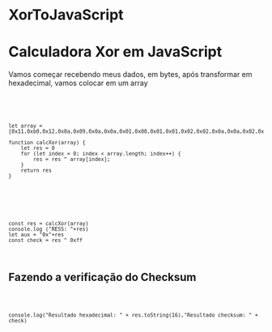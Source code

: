 # XorToJavaScript
<h1 >Calculadora Xor em JavaScript</h1>
<p>Vamos começar recebendo meus dados, em bytes, após transformar em hexadecimal, vamos colocar em um array</p> <br>

<code>

    let array = [0x11,0xb0,0x12,0x0a,0x09,0x0a,0x0a,0x01,0x08,0x01,0x01,0x02,0x02,0x0a,0x0a,0x02,0x0a,0x01]

    function calcXor(array) {
        let res = 0
        for (let index = 0; index < array.length; index++) {
            res = res ^ array[index];
        }
        return res
    }

</code>
<br>
<code>

    const res = calcXor(array)
    console.log ("RESS: "+res)
    let aux = "0x"+res
    const check = res ^ 0xff

</code>

<h2>Fazendo a verificação do Checksum</h2>

<code>

    console.log("Resultado hexadecimal: " + res.toString(16),"Resultado checksum: " + check)
    
</code>
<br>